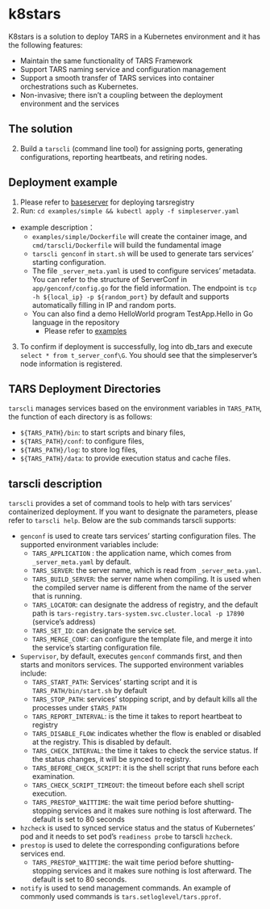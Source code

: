 # k8stars
K8stars is a solution to deploy TARS in a Kubernetes environment and it has the following features: 
* Maintain the same functionality of TARS Framework
* Support TARS naming service and configuration management 
* Support a smooth transfer of TARS services into container orchestrations such as Kubernetes. 
* Non-invasive; there isn’t a coupling between the deployment environment and the services
## The solution
2. Build a `tarscli` (command line tool) for assigning ports, generating configurations, reporting heartbeats, and retiring nodes. 
## Deployment example
1. Please refer to [baseserver](https://github.com/TarsCloud/K8STARS/blob/master/baseserver/README.en.md) for deploying tarsregistry 
2. Run:
  `cd examples/simple && kubectl apply -f simpleserver.yaml`
* example description：
  * `examples/simple/Dockerfile` will create the container image, and `cmd/tarscli/Dockerfile` will build the fundamental image
  * `tarscli genconf` in `start.sh` will be used to generate tars services’ starting configuration. 
  * The file `_server_meta.yaml` is used to configure services’ metadata. You can refer to the structure of ServerConf in `app/genconf/config.go` for the field information. The endpoint is `tcp -h ${local_ip} -p ${random_port}` by default and supports automatically filling in IP and random ports. 
  * You can also find a demo HelloWorld program TestApp.Hello in Go language in the repository
    * Please refer to [examples](https://github.com/TarsCloud/K8STARS/tree/master/examples)
3. To confirm if deployment is successfully, log into db_tars and execute `select * from t_server_conf\G`. You should see that the simpleserver’s node information is registered. 
## TARS Deployment Directories
`tarscli` manages services based on the environment variables in `TARS_PATH`, the function of each directory is as follows: 
* `${TARS_PATH}/bin`: to start scripts and binary files,
* `${TARS_PATH}/conf`: to configure files,
* `${TARS_PATH}/log`: to store log files,
* `${TARS_PATH}/data`: to provide execution status and cache files.
 
## tarscli description
`tarscli` provides a set of command tools to help with tars services’ containerized deployment. If you want to designate the parameters, please refer to `tarscli help`. Below are the sub commands tarscli supports: 
* `genconf` is used to create tars services’ starting configuration files. The supported environment variables include: 
  * `TARS_APPLICATION` : the application name, which comes from `_server_meta.yaml` by default. 
  * `TARS_SERVER`: the server name, which is read from `_server_meta.yaml`. 
  * `TARS_BUILD_SERVER`: the server name when compiling. It is used when the compiled server name is different from the name of the server that is running. 
  * `TARS_LOCATOR`: can designate the address of registry, and the default path is `tars-registry.tars-system.svc.cluster.local -p 17890` (service’s address) 
  * `TARS_SET_ID`: can designate the service set. 
  * `TARS_MERGE_CONF`: can configure the template file, and merge it into the service’s starting configuration file. 
* `Supervisor`, by default, executes `genconf` commands first, and then starts and monitors services. The supported environment variables include: 
  * `TARS_START_PATH`: Services’ starting script and it is `TARS_PATH/bin/start.sh` by default
  * `TARS_STOP_PATH`: services’ stopping script, and by default kills all the processes under `$TARS_PATH` 
  * `TARS_REPORT_INTERVAL`: is the time it takes to report heartbeat to registry 
  * `TARS_DISABLE_FLOW`: indicates whether the flow is enabled or disabled at the registry. This is disabled by default.
  * `TARS_CHECK_INTERVAL`: the time it takes to check the service status. If the status changes, it will be synced to registry.
  * `TARS_BEFORE_CHECK_SCRIPT`: it is the shell script that runs before each examination. 
  * `TARS_CHECK_SCRIPT_TIMEOUT`: the timeout before each shell script execution. 
  * `TARS_PRESTOP_WAITTIME`: the wait time period before shutting-stopping services and it makes sure nothing is lost afterward. The default is set to 80 seconds
* `hzcheck` is used to synced service status and the status of Kubernetes’ pod and it needs to set pod’s `readiness probe` to tarscli `hzcheck`.
* `prestop` is used to delete the corresponding configurations before services end.
  * `TARS_PRESTOP_WAITTIME`: the wait time period before shutting-stopping services and it makes sure nothing is lost afterward. The default is set to 80 seconds.
* `notify` is used to send management commands. An example of commonly used commands is `tars.setloglevel/tars.pprof`.
 
 

